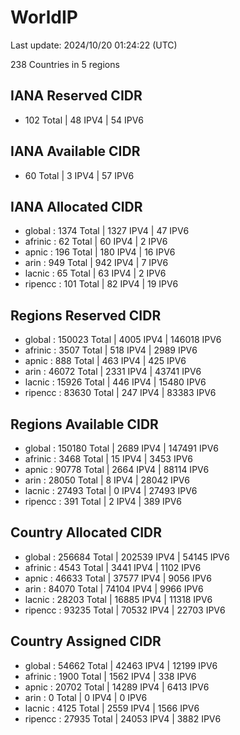 # WorldIP

Last update: 2024/10/20 01:24:22 (UTC)

238 Countries in 5 regions

## IANA Reserved CIDR

- 102 Total | 48 IPV4 | 54 IPV6

## IANA Available CIDR

- 60 Total | 3 IPV4 | 57 IPV6

## IANA Allocated CIDR

- global : 1374 Total | 1327 IPV4 | 47 IPV6
- afrinic : 62 Total | 60 IPV4 | 2 IPV6
- apnic : 196 Total | 180 IPV4 | 16 IPV6
- arin : 949 Total | 942 IPV4 | 7 IPV6
- lacnic : 65 Total | 63 IPV4 | 2 IPV6
- ripencc : 101 Total | 82 IPV4 | 19 IPV6

## Regions Reserved CIDR

- global : 150023 Total | 4005 IPV4 | 146018 IPV6
- afrinic : 3507 Total | 518 IPV4 | 2989 IPV6
- apnic : 888 Total | 463 IPV4 | 425 IPV6
- arin : 46072 Total | 2331 IPV4 | 43741 IPV6
- lacnic : 15926 Total | 446 IPV4 | 15480 IPV6
- ripencc : 83630 Total | 247 IPV4 | 83383 IPV6

## Regions Available CIDR

- global : 150180 Total | 2689 IPV4 | 147491 IPV6
- afrinic : 3468 Total | 15 IPV4 | 3453 IPV6
- apnic : 90778 Total | 2664 IPV4 | 88114 IPV6
- arin : 28050 Total | 8 IPV4 | 28042 IPV6
- lacnic : 27493 Total | 0 IPV4 | 27493 IPV6
- ripencc : 391 Total | 2 IPV4 | 389 IPV6

## Country Allocated CIDR

- global : 256684 Total | 202539 IPV4 | 54145 IPV6
- afrinic : 4543 Total | 3441 IPV4 | 1102 IPV6
- apnic : 46633 Total | 37577 IPV4 | 9056 IPV6
- arin : 84070 Total | 74104 IPV4 | 9966 IPV6
- lacnic : 28203 Total | 16885 IPV4 | 11318 IPV6
- ripencc : 93235 Total | 70532 IPV4 | 22703 IPV6

## Country Assigned CIDR

- global : 54662 Total | 42463 IPV4 | 12199 IPV6
- afrinic : 1900 Total | 1562 IPV4 | 338 IPV6
- apnic : 20702 Total | 14289 IPV4 | 6413 IPV6
- arin : 0 Total | 0 IPV4 | 0 IPV6
- lacnic : 4125 Total | 2559 IPV4 | 1566 IPV6
- ripencc : 27935 Total | 24053 IPV4 | 3882 IPV6
